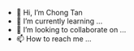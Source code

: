 - 👋 Hi, I’m Chong Tan
- 🌱 I’m currently learning ...
- 💞️ I’m looking to collaborate on ...
- 📫 How to reach me ...

<!---
CharlieCMU/CharlieCMU is a ✨ special ✨ repository because its `README.md` (this file) appears on your GitHub profile.
You can click the Preview link to take a look at your changes.
--->
